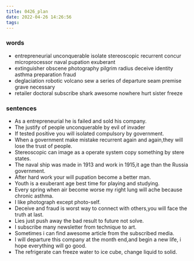 ```yaml
---
title: 0426_plan
date: 2022-04-26 14:26:56
tags:
---
```

### words
- entrepreneurial unconquerable isolate stereoscopic recurrent concur microprocessor naval pupation exuberant
- extinguisher obscene photography pilgrim radius deceive identity asthma preparation fraud
- deglaciation robotic volcano sew a series of departure seam premise grave necessary
- retailer doctoral subscribe shark awesome nowhere hurt sister freeze
### sentences
- As a entrepreneurial he is failed and sold his company.
- The justify of people unconquerable by evil of invader
- If tested positive you will isolated compulsory by government.
- When a government make mistake recurrent again and again,they will lose the trust of people.
- Stereoscopic can image as a operate system copy something by stere states.
- The naval ship was made in 1913 and work in 1915,it age than the Russia government.
- After hard work your will pupation become a better man.
- Youth is a  exuberant age  best time for playing and studying.
- Every spring when air become worse my right lung will ache because chronic asthma.
- I like photograph except photo-self.
- Deceive and fraud is worst way to connect with others,you will face the truth at last.
- Lies just push away the bad result to future not solve.
- I subscribe many newsletter from technique to art.
- Sometimes i can find awesome article from the subscribed media.
- I will departure this company at the month end,and begin a new life, i hope everything will go good.
- The refrigerate can freeze water to ice cube, change liquid to solid.